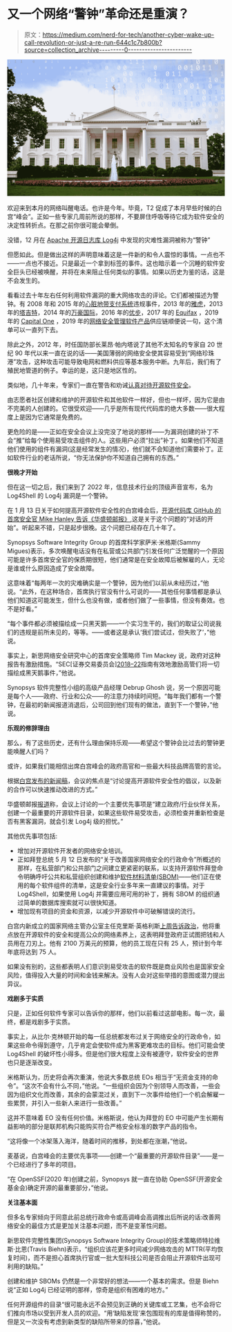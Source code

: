 # 又一个网络“警钟”革命还是重演？

> 原文：<https://medium.com/nerd-for-tech/another-cyber-wake-up-call-revolution-or-just-a-re-run-644c1c7b800b?source=collection_archive---------0----------------------->

![](img/3f12cd571a4eca743447286a4f885a86.png)

欢迎来到本月的网络叫醒电话。也许是今年。毕竟，T2 促成了本月早些时候的白宫“峰会”。正如一些专家几周前所说的那样，不要屏住呼吸等待它成为软件安全的决定性转折点。在那之前你很可能会晕倒。

没错，12 月在 [Apache 开源日志库 Log4j](https://logging.apache.org/log4j/2.x/security.html) 中发现的灾难性漏洞被称为“警钟”

但愿如此。但是做出这样的声明意味着这是一件新的和令人震惊的事情。一点也不——一点也不接近。只是最近一个拿到标签的事件。这也暗示着一个沉睡的软件安全巨头已经被唤醒，并将在未来阻止任何类似的事情。如果以历史为鉴的话，这是不会发生的。

看看过去十年左右任何利用软件漏洞的重大网络攻击的评论。它们都被描述为警钟。有 2008 年和 2015 年的[心脏地带支付系统](https://www.idstrong.com/sentinel/heartland-data-breach/)违规事件，2013 年的[雅虎](https://www.npr.org/sections/thetwo-way/2017/10/03/555016024/every-yahoo-account-that-existed-in-mid-2013-was-likely-hacked)，2013 年的[塔吉特](https://krebsonsecurity.com/2015/09/inside-target-corp-days-after-2013-breach/)，2014 年的[万豪国际](https://threatpost.com/2014-marriott-data-breach-exposed-500m-guests-impacted/139507/)，2016 年的[优步](https://www.techtarget.com/searchsecurity/news/252488361/The-Uber-data-breach-cover-up-A-timeline-of-events)，2017 年的 [Equifax](https://www.forbes.com/sites/taylorarmerding/2018/09/11/equifax-breach-catastrophic-but-no-game-changer-yet/#6e788dcd51d7) ，2019 年的 [Capital One](https://krebsonsecurity.com/tag/capital-one-breach/) ，2019 年的[网络安全管理软件产品](https://www.npr.org/2021/04/16/985439655/a-worst-nightmare-cyberattack-the-untold-story-of-the-solarwinds-hack)供应链顺便说一句，这个清单可以一直列下去。

除此之外，2012 年，时任国防部长莱昂·帕内塔说了其他不太知名的专家自 20 世纪 90 年代以来一直在说的话——美国薄弱的网络安全使其容易受到“网络珍珠港”攻击，这种攻击可能导致电网和燃料供应等基本服务中断。九年后，我们有了殖民地管道的例子。幸运的是，这只是地区性的。

类似地，几十年来，专家们一直在警告和劝诫[认真对待开源软件安全](https://www.synopsys.com/software-integrity/resources/analyst-reports/open-source-security-risk-analysis.html?intcmp=sig-blog-ossra1?cmp=pr-sig&utm_medium=referral)。

由志愿者社区创建和维护的开源软件和其他软件一样好，但也一样坏，因为它是由不完美的人创建的。它很受欢迎——几乎是所有现代代码库的绝大多数——很大程度上是因为它通常是免费的。

更危险的是——正如在安全会议上没完没了地说的那样——为漏洞创建的补丁不会“推”给每个使用易受攻击组件的人。这些用户必须“拉出”补丁。如果他们不知道他们使用的组件有漏洞(这是经常发生的情况)，他们就不会知道他们需要补丁。正如软件行业的老话所说，“你无法保护你不知道自己拥有的东西。”

**很晚才开始**

但在这一切之后，我们来到了 2022 年，信息技术行业的顶级声音宣布，名为 Log4Shell 的 Log4j 漏洞是一个警钟。

在 1 月 13 日关于如何提高开源软件安全性的白宫峰会后，[开源代码库 GitHub 的首席安全官 Mike Hanley 告诉《华盛顿邮报》](https://www.washingtonpost.com/politics/2022/01/14/open-source-bugs-present-an-extermination-problem-government/),这是关于这个问题的“对话的开始”。听起来不错，只是起步很晚。这个问题已经存在几十年了。

Synopsys Software Integrity Group 的首席科学家萨米·米格斯(Sammy Migues)表示，多次唤醒电话没有在私营或公共部门引发任何广泛觉醒的一个原因可能是许多首席安全官的保质期很短，他们通常是在安全故障后被解雇的人，无论是谁或什么原因造成了安全故障。

这意味着“每两年一次的灾难确实是一个警钟，因为他们以前从未经历过，”他说。“此外，在这种场合，首席执行官没有什么可说的——其他任何事情都是承认他们知道这可能发生，但什么也没有做，或者他们做了一些事情，但没有奏效。也不是好看。”

“每个事件都必须被描绘成一只黑天鹅——一个实习生干的，我们的取证公司说我们的违规是前所未见的，等等。——或者这是承认‘我们尝试过，但失败了’，”他说。

事实上，新思网络安全研究中心的首席安全策略师 Tim Mackey 说，政府对这种报告有激励措施。“SEC[证券交易委员会][2018–22](https://www.sec.gov/news/press-release/2018-22)指南有效地激励高管们将一切描绘成黑天鹅事件，”他说。

Synopsys 软件完整性小组的高级产品经理 Debrup Ghosh 说，另一个原因可能是每个人——政府、行业和公众——的注意力持续时间短。“每年我们都有一个警钟，在最初的新闻报道消退后，公司回到他们现有的做法，直到下一个警钟，”他说。

**乐观的修辞理由**

那么，有了这些历史，还有什么理由保持乐观——希望这个警钟会比过去的警钟更能唤醒人们吗？

或许，如果我们能相信出席白宫峰会的政府高官和一些最大科技品牌高管的言论。

根据[白宫发布的新闻稿](https://www.whitehouse.gov/briefing-room/statements-releases/2022/01/13/readout-of-white-house-meeting-on-software-security/)，会议的焦点是“讨论提高开源软件安全性的倡议，以及新的合作可以快速推动改进的方式。”

华盛顿邮报[报道](https://www.washingtonpost.com/politics/2022/01/14/open-source-bugs-present-an-extermination-problem-government/)称，会议上讨论的一个主要优先事项是“建立政府/行业伙伴关系，创建一个最重要的开源软件目录，如果这些软件易受攻击，必须检查并重新检查是否有黑客漏洞，就会引发 Log4j 级的担忧。”

其他优先事项包括:

*   增加对开源软件开发者的网络安全培训。
*   正如拜登总统 5 月 12 日发布的“关于改善国家网络安全的行政命令”所概述的那样，在私营部门和公共部门之间建立更紧密的联系，以支持开源软件拜登命令明确呼吁公共和私营组织创建和维护[软件材料清单(SBOM)](https://www.synopsys.com/blogs/software-security/building-sbom-with-black-duck/?cmp=pr-sig&utm_medium=referral)——他们正在使用的每个软件组件的清单，这是安全行业多年来一直建议的事情。对于 Log4Shell，如果使用 Log4j 并需要应用可用的补丁，拥有 SBOM 的组织通过简单的数据库搜索就可以很快知道。
*   增加现有项目的资金和资源，以减少开源软件中可破解错误的流行。

白宫内新成立的国家网络主管办公室主任克里斯·英格利斯[上周告诉政治](https://www.politico.com/news/2022/01/19/biden-cyber-chief-software-projects-527356)，他将重点放在开源软件的安全和提高公众的网络素养上，这表明拜登政府正试图把钱和人员用在刀刃上。他有 2100 万美元的预算，他的员工现在只有 25 人，预计到今年年底将达到 75 人。

如果没有别的，这些都表明人们意识到易受攻击的软件既是商业风险也是国家安全风险，值得投入大量的时间和金钱来解决。没有人会对这些举措的意图或潜力提出异议。

**戏剧多于实质**

只是，正如任何软件专家可以告诉你的那样，他们以前看过这部电影。每一次，最终，都是戏剧多于实质。

事实上，从比尔·克林顿开始的每一任总统都发布过关于网络安全的行政命令，如果这些命令得到遵守，几乎肯定会使软件成为黑客更难攻击的目标。他们可能会使 Log4Shell 的破坏性小得多。但是他们很大程度上没有被遵守，软件安全的世界也只是逐渐改变。

米格斯认为，历史将会再次重演，他说大多数总统 EOs 相当于“无资金支持的命令”。“这次不会有什么不同，”他说。“一些组织会因为个别领导人而改善，一些会因为组织文化而改善，其余的会蒙混过关，直到下一次事件给他们一个机会解雇一些累赘，并引入一些新人来进行一些改善。”

这并不意味着 EO 没有任何价值。米格斯说，他认为拜登的 EO 中可能产生长期有益影响的部分是联邦机构只能购买符合严格安全标准的数字产品的指令。

“这将像一个冰架落入海洋，随着时间的推移，到处都在涨潮，”他说。

麦基说，白宫峰会的主要优先事项——创建一个“最重要的开源软件目录”——是一个已经进行了多年的项目。

“在 OpenSSF(2020 年)创建之前，Synopsys 就一直在协助 OpenSSF(开源安全基金会)确定开源的最重要部分，”他说。

**关注基本面**

但多名专家倾向于同意此前总统行政命令或高调峰会高调推出后所说的话:改善网络安全的最佳方式是更加关注基本问题，而不是变革性问题。

新思软件完整性集团(Synopsys Software Integrity Group)的技术策略师特拉维斯·比恩(Travis Biehn)表示，“组织应该花更多时间减少网络攻击的 MTTR(平均恢复时间)，而不是担心首席执行官或一批大型科技公司是否会阻止开源软件出现可利用的缺陷。”

创建和维护 SBOMs 仍然是一个非常好的想法——一个基本的需求。但是 Biehn 说“正如 Log4j 已经证明的那样，惊奇是组织有困难的地方。”

任何开源组件的目录“很可能永远不会预见到正确的关键库或工艺集，也不会将它们推向市场以受到开发人员的欢迎。“用‘缺陷发现’来包围现有的库是值得称赞的，但是又一次没有考虑到新类型的缺陷所带来的惊喜，”他说。